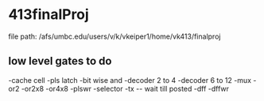 # 413finalProj

file path: /afs/umbc.edu/users/v/k/vkeiper1/home/vk413/finalproj



## low level gates to do

-cache cell
-pls latch
-bit wise and
-decoder 2 to 4
-decoder 6 to 12
-mux
-or2
-or2x8
-or4x8
-plswr
-selector
-tx
-- wait till posted
-dff
-dffwr
